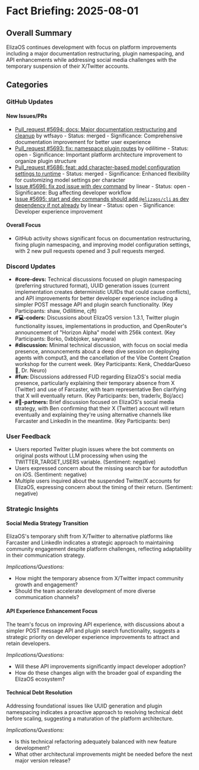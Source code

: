 # Fact Briefing: 2025-08-01

## Overall Summary
ElizaOS continues development with focus on platform improvements including a major documentation restructuring, plugin namespacing, and API enhancements while addressing social media challenges with the temporary suspension of their X/Twitter accounts.

## Categories

### GitHub Updates

#### New Issues/PRs
- [Pull_request #5694: docs: Major documentation restructuring and cleanup](#) by wtfsayo - Status: merged - Significance: Comprehensive documentation improvement for better user experience
- [Pull_request #5693: fix: namespace plugin routes](https://github.com/elizaOS/eliza/pull/5693) by odilitime - Status: open - Significance: Important platform architecture improvement to organize plugin structure
- [Pull_request #5686: feat: add character-based model configuration settings to runtime](https://github.com/elizaOS/eliza/pull/5686) - Status: merged - Significance: Enhanced flexibility for customizing model settings per character
- [Issue #5696: fix zod issue with dev command](https://github.com/elizaOS/eliza/issues/5696) by linear - Status: open - Significance: Bug affecting developer workflow
- [Issue #5695: start and dev commands should add `@elizaos/cli` as dev dependency if not already](https://github.com/elizaOS/eliza/issues/5695) by linear - Status: open - Significance: Developer experience improvement

#### Overall Focus
- GitHub activity shows significant focus on documentation restructuring, fixing plugin namespacing, and improving model configuration settings, with 2 new pull requests opened and 3 pull requests merged.

### Discord Updates
- **#core-devs:** Technical discussions focused on plugin namespacing (preferring structured format), UUID generation issues (current implementation creates deterministic UUIDs that could cause conflicts), and API improvements for better developer experience including a simpler POST message API and plugin search functionality. (Key Participants: shaw, Odilitime, cjft)
- **#💻-coders:** Discussions about ElizaOS version 1.3.1, Twitter plugin functionality issues, implementations in production, and OpenRouter's announcement of "Horizon Alpha" model with 256k context. (Key Participants: Borko, 0xbbjoker, sayonara)
- **#discussion:** Minimal technical discussion, with focus on social media presence, announcements about a deep dive session on deploying agents with comput3, and the cancellation of the Vibe Content Creation workshop for the current week. (Key Participants: Kenk, CheddarQueso 🧀, Dr. Neuro)
- **#fun:** Discussions addressed FUD regarding ElizaOS's social media presence, particularly explaining their temporary absence from X (Twitter) and use of Farcaster, with team representative Ben clarifying that X will eventually return. (Key Participants: ben, traderlv, Boj/acc)
- **#🥇-partners:** Brief discussion focused on ElizaOS's social media strategy, with Ben confirming that their X (Twitter) account will return eventually and explaining they're using alternative channels like Farcaster and LinkedIn in the meantime. (Key Participants: ben)

### User Feedback
- Users reported Twitter plugin issues where the bot comments on original posts without LLM processing when using the TWITTER_TARGET_USERS variable. (Sentiment: negative)
- Users expressed concern about the missing search bar for autodotfun on iOS. (Sentiment: negative)
- Multiple users inquired about the suspended Twitter/X accounts for ElizaOS, expressing concern about the timing of their return. (Sentiment: negative)

### Strategic Insights

#### Social Media Strategy Transition
ElizaOS's temporary shift from X/Twitter to alternative platforms like Farcaster and LinkedIn indicates a strategic approach to maintaining community engagement despite platform challenges, reflecting adaptability in their communication strategy.

*Implications/Questions:*
  - How might the temporary absence from X/Twitter impact community growth and engagement?
  - Should the team accelerate development of more diverse communication channels?

#### API Experience Enhancement Focus
The team's focus on improving API experience, with discussions about a simpler POST message API and plugin search functionality, suggests a strategic priority on developer experience improvements to attract and retain developers.

*Implications/Questions:*
  - Will these API improvements significantly impact developer adoption?
  - How do these changes align with the broader goal of expanding the ElizaOS ecosystem?

#### Technical Debt Resolution
Addressing foundational issues like UUID generation and plugin namespacing indicates a proactive approach to resolving technical debt before scaling, suggesting a maturation of the platform architecture.

*Implications/Questions:*
  - Is this technical refactoring adequately balanced with new feature development?
  - What other architectural improvements might be needed before the next major version release?